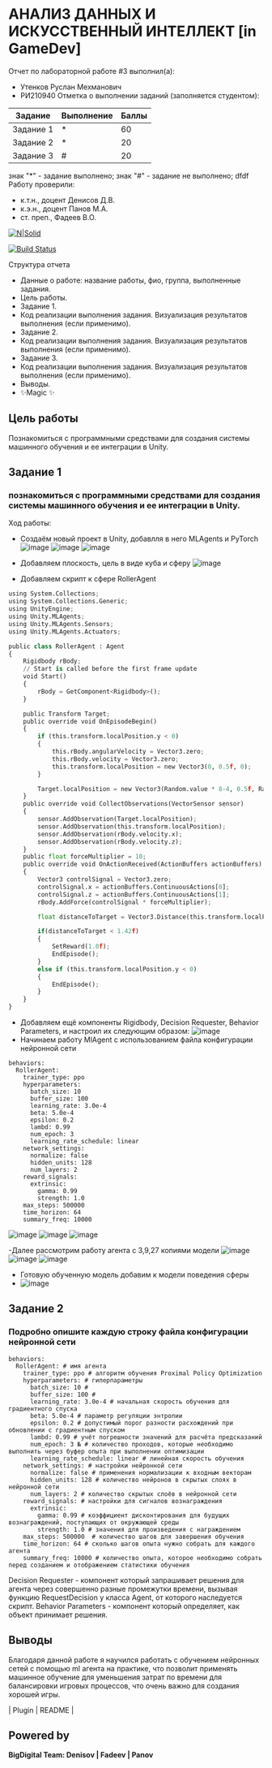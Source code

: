 # АНАЛИЗ ДАННЫХ И ИСКУССТВЕННЫЙ ИНТЕЛЛЕКТ [in GameDev]
Отчет по лабораторной работе #3 выполнил(а):
- Утенков Руслан Мехманович
- РИ210940
Отметка о выполнении заданий (заполняется студентом):

| Задание | Выполнение | Баллы |
| ------ | ------ | ------ |
| Задание 1 | * | 60 |
| Задание 2 | * | 20 |
| Задание 3 | # | 20 |

знак "*" - задание выполнено; знак "#" - задание не выполнено;
dfdf
Работу проверили:
- к.т.н., доцент Денисов Д.В.
- к.э.н., доцент Панов М.А.
- ст. преп., Фадеев В.О.

[![N|Solid](https://cldup.com/dTxpPi9lDf.thumb.png)](https://nodesource.com/products/nsolid)

[![Build Status](https://travis-ci.org/joemccann/dillinger.svg?branch=master)](https://travis-ci.org/joemccann/dillinger)

Структура отчета

- Данные о работе: название работы, фио, группа, выполненные задания.
- Цель работы.
- Задание 1.
- Код реализации выполнения задания. Визуализация результатов выполнения (если применимо).
- Задание 2.
- Код реализации выполнения задания. Визуализация результатов выполнения (если применимо).
- Задание 3.
- Код реализации выполнения задания. Визуализация результатов выполнения (если применимо).
- Выводы.
- ✨Magic ✨

## Цель работы
Познакомиться с программными средствами для создания системы машинного обучения и ее интеграции в Unity.

## Задание 1
### познакомиться с программными средствами для создания системы машинного обучения и ее интеграции в Unity.
Ход работы:
- Создаём новый проект в Unity, добавлля в него MLAgents и PyTorch
![image](https://user-images.githubusercontent.com/77449049/200846995-87b3ca01-d9b4-4d81-9d54-a9d0958b2ff3.png)
![image](https://user-images.githubusercontent.com/77449049/200848470-71c03d89-07cc-4488-bc27-3c820e82bc73.png)
![image](https://user-images.githubusercontent.com/77449049/200849660-5b040c41-53f1-47c2-822c-a0caf09a3b5f.png)


- Добавляем плоскость, цель в виде куба и сферу ![image](https://user-images.githubusercontent.com/77449049/198318367-7a549859-80a1-49c8-b5ad-2d3b062100a9.png)
- Добавляем скрипт к сфере RollerAgent

```py
using System.Collections;
using System.Collections.Generic;
using UnityEngine;
using Unity.MLAgents;
using Unity.MLAgents.Sensors;
using Unity.MLAgents.Actuators;

public class RollerAgent : Agent
{
    Rigidbody rBody;
    // Start is called before the first frame update
    void Start()
    {
        rBody = GetComponent<Rigidbody>();
    }

    public Transform Target;
    public override void OnEpisodeBegin()
    {
        if (this.transform.localPosition.y < 0)
        {
            this.rBody.angularVelocity = Vector3.zero;
            this.rBody.velocity = Vector3.zero;
            this.transform.localPosition = new Vector3(0, 0.5f, 0);
        }

        Target.localPosition = new Vector3(Random.value * 8-4, 0.5f, Random.value * 8-4);
    }
    public override void CollectObservations(VectorSensor sensor)
    {
        sensor.AddObservation(Target.localPosition);
        sensor.AddObservation(this.transform.localPosition);
        sensor.AddObservation(rBody.velocity.x);
        sensor.AddObservation(rBody.velocity.z);
    }
    public float forceMultiplier = 10;
    public override void OnActionReceived(ActionBuffers actionBuffers)
    {
        Vector3 controlSignal = Vector3.zero;
        controlSignal.x = actionBuffers.ContinuousActions[0];
        controlSignal.z = actionBuffers.ContinuousActions[1];
        rBody.AddForce(controlSignal * forceMultiplier);

        float distanceToTarget = Vector3.Distance(this.transform.localPosition, Target.localPosition);

        if(distanceToTarget < 1.42f)
        {
            SetReward(1.0f);
            EndEpisode();
        }
        else if (this.transform.localPosition.y < 0)
        {
            EndEpisode();
        }
    }
}
```
- Добавляем ещё компоненты Rigidbody, Decision Requester, Behavior Parameters, и настроил их следующим образом: 
![image](https://user-images.githubusercontent.com/77449049/198334038-c73a8934-953a-4ef2-8172-b7b5eae3d435.png)
- Начинаем работу MlAgent с использованием файла конфигурации нейронной сети

```с
behaviors:
  RollerAgent:
    trainer_type: ppo
    hyperparameters:
      batch_size: 10
      buffer_size: 100
      learning_rate: 3.0e-4
      beta: 5.0e-4
      epsilon: 0.2
      lambd: 0.99
      num_epoch: 3
      learning_rate_schedule: linear
    network_settings:
      normalize: false
      hidden_units: 128
      num_layers: 2
    reward_signals:
      extrinsic:
        gamma: 0.99
        strength: 1.0
    max_steps: 500000
    time_horizon: 64
    summary_freq: 10000
```
![image](https://user-images.githubusercontent.com/77449049/200870787-cdb2dc3f-044e-4f62-a704-ffcc80468f90.png)
![image](https://user-images.githubusercontent.com/77449049/200870985-82555238-cf76-44b8-93a8-061e2d1718e3.png)
![image](https://user-images.githubusercontent.com/77449049/200871045-e68f8190-dce3-4666-8611-4b95a20ddb0d.png)

-Далее рассмотрим работу агента с 3,9,27 копиями модели
![image](https://user-images.githubusercontent.com/77449049/200871593-9cfafe7e-cf18-4754-9ea0-1aff9627f5b2.png)
![image](https://user-images.githubusercontent.com/77449049/200871613-5255f70f-600b-4234-bade-1815bab0c4a0.png)
![image](https://user-images.githubusercontent.com/77449049/200871643-015866dd-29bb-4e36-9d26-26ca716ef92f.png)

- Готовую обученную модель добавим к модели поведения сферы
- ![image](https://user-images.githubusercontent.com/77449049/200874244-0abc7b69-6749-423f-b87e-1b10e9214028.png)

## Задание 2
### Подробно опишите каждую строку файла конфигурации нейронной сети
```с
behaviors:
  RollerAgent: # имя агента
    trainer_type: ppo # алгоритм обучения Proximal Policy Optimization
    hyperparameters: # гиперпараметры
      batch_size: 10 #
      buffer_size: 100 #
      learning_rate: 3.0e-4 # начальная скорость обучения для градиентного спуска
      beta: 5.0e-4 # параметр регуляции энтропии
      epsilon: 0.2 # допустимый порог разности расхождений при обновлении с градиентным спуском
      lambd: 0.99 # учёт погрешности значений для расчёта предсказаний
      num_epoch: 3 № # количество проходов, которые необходимо выполнить через буфер опыта при выполнении оптимизации
      learning_rate_schedule: linear # линейная скорость обучения
    network_settings: # настройки нейронной сети
      normalize: false # применения нормализации к входным векторам
      hidden_units: 128 # количество нейронов в скрытых слоях в нейронной сети
      num_layers: 2 # количество скрытых слоёв в нейронной сети
    reward_signals: # настройки для сигналов вознаграждения
      extrinsic:
        gamma: 0.99 # коэффициент дисконтирования для будущих вознаграждений, поступающих от окружающей среды
        strength: 1.0 # значения для произведения с награждением
    max_steps: 500000  # количество шагов для завершения обучения
    time_horizon: 64 # сколько шагов опыта нужно собрать для каждого агента
    summary_freq: 10000 # количество опыта, которое необходимо собрать перед созданием и отображением статистики обучения
```
Decision Requester - компонент который запрашивает решения для агента через совершенно разные промежутки времени, вызывая функцию RequestDecision у класса Agent, от которого наследуется скрипт.
Behavior Parameters - компонент который определяет, как объект принимает решения.
## Выводы

Благодаря данной работе я научился работать с обучением нейронных сетей с помощью ml агента на практике, что позволит применять машинное обучение для уменьшения затрат
по времени для балансировки игровых процессов, что очень важно для создания хорошей игры.

| Plugin | README |

## Powered by

**BigDigital Team: Denisov | Fadeev | Panov**
